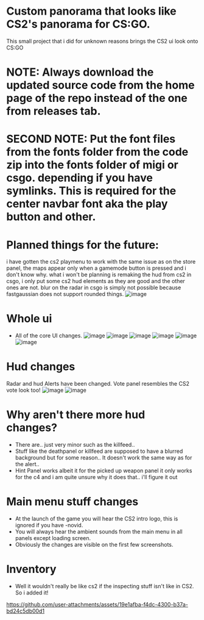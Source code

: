 # Custom panorama that looks like CS2's panorama for CS:GO.
This small project that i did for unknown reasons brings the CS2 ui look onto CS:GO

# NOTE: Always download the updated source code from the home page of the repo instead of the one from releases tab. 
# SECOND NOTE: Put the font files from the fonts folder from the code zip into the fonts folder of migi or csgo. depending if you have symlinks. This is required for the center navbar font aka the play button and other.

# Planned things for the future:
i have gotten the cs2 playmenu to work with the same issue as on the store panel, the maps appear only when a gamemode button is pressed and i don't know why.
what i won't be planning is remaking the hud from cs2 in csgo, i only put some cs2 hud elements as they are good and the other ones are not. blur on the radar in csgo is simply not possible because fastgaussian does not support rounded things.
![image](https://github.com/user-attachments/assets/c71e4f9c-44da-4c17-8ec6-7f13cd8b28da)


# Whole ui
- All of the core UI changes.
![image](https://github.com/user-attachments/assets/b6e73b1c-8dee-40b2-976c-e4a3ca7595b9)
![image](https://github.com/user-attachments/assets/1e2823fd-e467-4c40-819f-75339ad350a9)
![image](https://github.com/user-attachments/assets/9b357f84-9c6b-4b26-9033-19d5efd2245c)
![image](https://github.com/user-attachments/assets/57b9b770-167d-4166-9b25-39e7cd662998)
![image](https://github.com/user-attachments/assets/7eca39ba-8da1-4774-9264-1ef4e1d46195)
![image](https://github.com/user-attachments/assets/c5e6b540-e018-4e38-a9cf-5ed04463cf77)


# Hud changes
Radar and hud Alerts have been changed. Vote panel resembles the CS2 vote look too!
![image](https://github.com/user-attachments/assets/837145b4-361c-48cc-98c8-731884048e8b)
![image](https://github.com/user-attachments/assets/6e0de865-623c-40e6-baeb-01e61cd23169)

# Why aren't there more hud changes?
- There are.. just very minor such as the killfeed..
- Stuff like the deathpanel or killfeed are supposed to have a blurred background but for some reason.. It doesn't work the same way as for the alert..
- Hint Panel works albeit it for the picked up weapon panel it only works for the c4 and i am quite unsure why it does that.. i'll figure it out

# Main menu stuff changes
- At the launch of the game you will hear the CS2 intro logo, this is ignored if you have -novid.
- You will always hear the ambient sounds from the main menu in all panels except loading screen.
- Obviously the changes are visible on the first few screenshots.

# Inventory
- Well it wouldn't really be like cs2 if the inspecting stuff isn't like in CS2. So i added it!

https://github.com/user-attachments/assets/19e1afba-f4dc-4300-b37a-bd24c5db00d1




